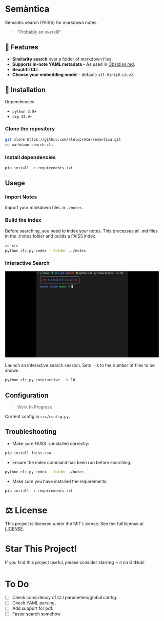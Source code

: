 # Semàntica

Semantic search (FAISS) for markdown notes.

> "Probably an overkill"

## 🚀 Features

- **Similarity search** over a folder of markdown files.
- **Supports in-note YAML metadata** - As used in [Obsidian.md](htps://obsidian.md).
- **Beautifil CLI**.
- **Choose your embedding model** - default: `all-MiniLM-L6-v2`.  

## 📌 Installation

Dependencies

- `python 3.8+`
- `pip 22.0+`

### Clone the repository

```bash
git clone https://github.com/aleloprete/semantica.git
cd markdown-search-cli
```

### Install dependencies

```bash
pip install -r requirements.txt
```

## Usage

### Import Notes

Import your markdown files in `./notes`.

### Build the Index

Before searching, you need to index your notes. This processes all .md files in the ./notes folder and builds a FAISS index.

```bash
cd src
python cli.py index --folder ../notes
```

### Interactive Search

![Search Demo](demo.gif)

Launch an interactive search session. Sets `--k` to the number of files to be shown.

```bash
python cli.py interactive --k 10
``` 

## Configuration

> Work In Progress

Current config in `src/config.py`.

## Troubleshooting

- Make sure FAISS is installed correctly:

```bash
pip install faiss-cpu
```

- Ensure the index command has been run before searching.

```bash
python cli.py index --folder ./notes
```

- Make sure you have installed the requirements.

```bash
pip install -r requirements.txt
```

# ⚖️ License

This project is licensed under the MIT License. See the full license at [LICENSE](./LICENSE).

# Star This Project!

If you find this project useful, please consider starring ⭐ it on GitHub!

# To Do

- [ ] Check consistency of CLI parameters/global config.
- [ ] Check YAML parsing.
- [ ] Add support for pdf.
- [ ] Faster search somehow